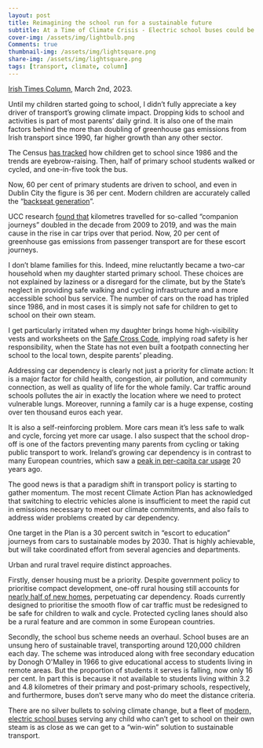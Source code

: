 ```yaml
---
layout: post
title: Reimagining the school run for a sustainable future
subtitle: At a Time of Climate Crisis - Electric school buses could be a silver bullet for sustainable transport
cover-img: /assets/img/lightbulb.png
Comments: true
thumbnail-img: /assets/img/lightsquare.png
share-img: /assets/img/lightsquare.png
tags: [transport, climate, column]
---
```


[Irish Times Column](https://www.irishtimes.com/environment/climate-crisis/2023/03/02/reimagining-the-school-run-for-a-sustainable-future/), March 2nd, 2023.

Until my children started going to school, I didn’t fully appreciate a key driver of transport’s growing climate impact. Dropping kids to school and activities is part of most parents’ daily grind. It is also one of the main factors behind the more than doubling of greenhouse gas emissions from Irish transport since 1990, far higher growth than any other sector.

The Census [has tracked](https://www.cso.ie/en/releasesandpublications/ep/p-cp6ci/p6cii/p6stp/) how children get to school since 1986 and the trends are eyebrow-raising. Then, half of primary school students walked or cycled, and one-in-five took the bus.

Now, 60 per cent of primary students are driven to school, and even in Dublin City the figure is 36 per cent. Modern children are accurately called the “[backseat generation](https://www.rte.ie/radio/podcasts/22109983-the-backseat-generation-of-children-who-dont-r/)”.

UCC research [found that](https://www.sciencedirect.com/science/article/pii/S1361920922000268) kilometres travelled for so-called “companion journeys” doubled in the decade from 2009 to 2019, and was the main cause in the rise in car trips over that period. Now, 20 per cent of greenhouse gas emissions from passenger transport are for these escort journeys.

I don’t blame families for this. Indeed, mine reluctantly became a two-car household when my daughter started primary school. These choices are not explained by laziness or a disregard for the climate, but by the State’s neglect in providing safe walking and cycling infrastructure and a more accessible school bus service. The number of cars on the road has tripled since 1986, and in most cases it is simply not safe for children to get to school on their own steam.

I get particularly irritated when my daughter brings home high-visibility vests and worksheets on the [Safe Cross Code](https://www.rsa.ie/road-safety/education/primary), implying road safety is her responsibility, when the State has not even built a footpath connecting her school to the local town, despite parents’ pleading.

Addressing car dependency is clearly not just a priority for climate action: It is a major factor for child health, congestion, air pollution, and community connection, as well as quality of life for the whole family. Car traffic around schools pollutes the air in exactly the location where we need to protect vulnerable lungs. Moreover, running a family car is a huge expense, costing over ten thousand euros each year.

It is also a self-reinforcing problem. More cars mean it’s less safe to walk and cycle, forcing yet more car usage. I also suspect that the school drop-off is one of the factors preventing many parents from cycling or taking public transport to work. Ireland’s growing car dependency is in contrast to many European countries, which saw a [peak in per-capita car usage](https://bigthink.com/the-present/peak-car/) 20 years ago.

The good news is that a paradigm shift in transport policy is starting to gather momentum. The most recent Climate Action Plan has acknowledged that switching to electric vehicles alone is insufficient to meet the rapid cut in emissions necessary to meet our climate commitments, and also fails to address wider problems created by car dependency.

One target in the Plan is a 30 percent switch in “escort to education” journeys from cars to sustainable modes by 2030. That is highly achievable, but will take coordinated effort from several agencies and departments.

Urban and rural travel require distinct approaches.

Firstly, denser housing must be a priority. Despite government policy to prioritise compact development, one-off rural housing still accounts for [nearly half of new homes](https://www.independent.ie/news/environment/big-rise-in-one-off-rural-homes-risks-clashing-with-states-policy-on-housing-42251174.html), perpetuating car dependency. Roads currently designed to prioritise the smooth flow of car traffic must be redesigned to be safe for children to walk and cycle. Protected cycling lanes should also be a rural feature and are common in some European countries.

Secondly, the school bus scheme needs an overhaul. School buses are an unsung hero of sustainable travel, transporting around 120,000 children each day. The scheme was introduced along with free secondary education by Donogh O'Malley in 1966 to give educational access to students living in remote areas. But the proportion of students it serves is falling, now only 16 per cent. In part this is because it not available to students living within 3.2 and 4.8 kilometres of their primary and post-primary schools, respectively, and furthermore, buses don’t serve many who do meet the distance criteria.

There are no silver bullets to solving climate change, but a fleet of [modern, electric school buses](https://www.volts.wtf/p/getting-electric-school-buses-in#details) serving any child who can’t get to school on their own steam is as close as we can get to a “win-win” solution to sustainable transport.

